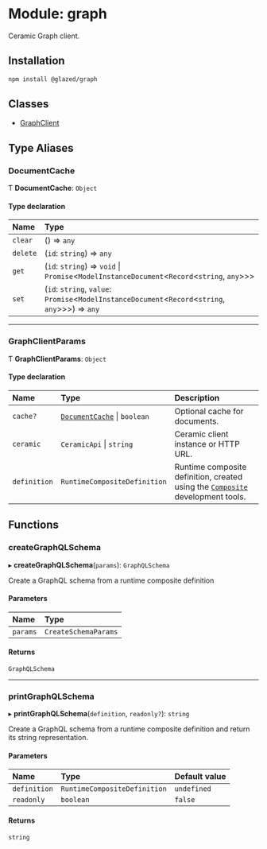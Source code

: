 # Module: graph

Ceramic Graph client.

## Installation

```sh
npm install @glazed/graph
```

## Classes

- [GraphClient](../classes/graph.GraphClient.md)

## Type Aliases

### DocumentCache

Ƭ **DocumentCache**: `Object`

#### Type declaration

| Name | Type |
| :------ | :------ |
| `clear` | () => `any` |
| `delete` | (`id`: `string`) => `any` |
| `get` | (`id`: `string`) => `void` \| `Promise`<`ModelInstanceDocument`<`Record`<`string`, `any`\>\>\> |
| `set` | (`id`: `string`, `value`: `Promise`<`ModelInstanceDocument`<`Record`<`string`, `any`\>\>\>) => `any` |

___

### GraphClientParams

Ƭ **GraphClientParams**: `Object`

#### Type declaration

| Name | Type | Description |
| :------ | :------ | :------ |
| `cache?` | [`DocumentCache`](graph.md#documentcache) \| `boolean` | Optional cache for documents. |
| `ceramic` | `CeramicApi` \| `string` | Ceramic client instance or HTTP URL. |
| `definition` | `RuntimeCompositeDefinition` | Runtime composite definition, created using the [`Composite`](../classes/devtools.Composite.md) development tools. |

## Functions

### createGraphQLSchema

▸ **createGraphQLSchema**(`params`): `GraphQLSchema`

Create a GraphQL schema from a runtime composite definition

#### Parameters

| Name | Type |
| :------ | :------ |
| `params` | `CreateSchemaParams` |

#### Returns

`GraphQLSchema`

___

### printGraphQLSchema

▸ **printGraphQLSchema**(`definition`, `readonly?`): `string`

Create a GraphQL schema from a runtime composite definition and return its string
representation.

#### Parameters

| Name | Type | Default value |
| :------ | :------ | :------ |
| `definition` | `RuntimeCompositeDefinition` | `undefined` |
| `readonly` | `boolean` | `false` |

#### Returns

`string`
